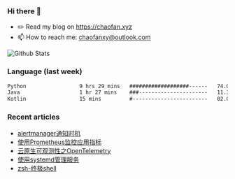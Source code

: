 ### Hi there 👋

- ✏️ Read my blog on https://chaofan.xyz
- 📫 How to reach me: chaofanxy@outlook.com

![Github Stats](https://github-readme-stats.vercel.app/api?username=chaofanx&show_icons=true&theme=dark&count_private=true)

### Language (last week)
<!--START_SECTION:waka-->

```txt
Python                 9 hrs 29 mins   ###################------   74.08 %
Java                   1 hr 27 mins    ###----------------------   11.38 %
Kotlin                 15 mins         #------------------------   02.01 %
```

<!--END_SECTION:waka-->

### Recent articles
<!-- BLOG-POST-LIST:START -->
- [alertmanager通知时机](https://chaofan.xyz/posts/4a58f7b9.html)
- [使用Prometheus监控应用指标](https://chaofan.xyz/posts/49b1cc7e.html)
- [云原生可观测性之OpenTelemetry](https://chaofan.xyz/posts/29a4bd97.html)
- [使用systemd管理服务](https://chaofan.xyz/posts/c670b61f.html)
- [zsh-终极shell](https://chaofan.xyz/posts/fb612641.html)
<!-- BLOG-POST-LIST:END -->

